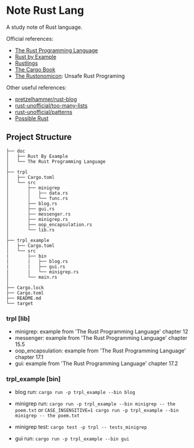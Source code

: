 # Note Rust Lang

A study note of Rust language.

Official references:

- [The Rust Programming Language](https://doc.rust-lang.org/book)
- [Rust by Example](https://doc.rust-lang.org/rust-by-example/index.html)
- [Rustlings](https://github.com/rust-lang/rustlings)
- [The Cargo Book](https://doc.rust-lang.org/cargo/index.html)
- [The Rustonomicon](https://doc.rust-lang.org/nomicon/): Unsafe Rust Programing

Other useful references:

- [pretzelhammer/rust-blog](https://github.com/pretzelhammer/rust-blog)
- [rust-unofficial/too-many-lists](https://rust-unofficial.github.io/too-many-lists/index.html)
- [rust-unofficial/patterns](https://rust-unofficial.github.io/patterns/)
- [Possible Rust](https://www.possiblerust.com/)

## Project Structure

```null
├── doc
│   ├── Rust By Example
│   └── The Rust Programming Language
│
├── trpl
│   ├── Cargo.toml
│   └── src
│       ├── minigrep
│       │   ├── data.rs
│       │   └── func.rs
│       ├── blog.rs
│       ├── gui.rs
│       ├── messenger.rs
│       ├── minigrep.rs
│       ├── oop_encapsulation.rs
│       └── lib.rs
│
├── trpl_example
│   ├── Cargo.toml
│   └── src
|       ├── bin
|       |   ├── blog.rs
|       |   ├── gui.rs
|       |   └── minigrep.rs
│       └── main.rs
│
├── Cargo.lock
├── Cargo.toml
├── README.md
└── target
```

### trpl [lib]

- minigrep: example from 'The Rust Programming Language' chapter 12
- messenger: example from 'The Rust Programming Language' chapter 15.5
- oop_encapsulation: example from 'The Rust Programming Language' chapter 17.1
- gui: example from 'The Rust Programming Language' chapter 17.2

### trpl_example [bin]

- blog run:
  `cargo run -p trpl_example --bin blog`

- minigrep run:
  `cargo run -p trpl_example --bin minigrep -- the poem.txt`
  or
  `CASE_INSENSITIVE=1 cargo run -p trpl_example --bin minigrep -- the poem.txt`

- minigrep test:
  `cargo test -p trpl -- tests_minigrep`

- gui run:
  `cargo run -p trpl_example --bin gui`
